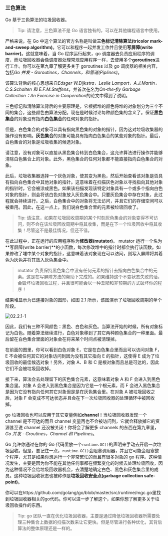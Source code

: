 ### 三色算法

Go 基于三色算法的垃圾回收器。

> Tip: 请注意，三色算法不是 Go 语言独有的，可以在其他编程语言中使用。

严格来说，在 Go 中这个算法的官方名称是叫做**三色标记清除算法(tricolor mark-and-sweep algorithm)**。它可以和程序一起并发工作并且使用**写屏障(write barrier)**。这就意味着，当 Go 程序运行起来，go 调度器去负责应用程序的调度，而垃圾回收器会像调度器处理常规应用程序一样，去使用多个**goroutines**进行工作。你可以在第九章了解更多关于 goroutines 以及 go 调度器的相关内容，包括*Go 并发 - Goroutines，Channels，和管道(Piplines)*。

该算法背后的核心思想来自*Edsger W.Dijkstra，Leslie Lamport，A.J.Martin，C.S.Scholten 和 E.F.M.Steffens*，并首次在名为*On-the-fly Garbage Collection：An Exercise in Cooperation*的论文中得到了说明。

三色标记和清除算法背后的主要原理是，它根据堆的颜色将堆的对象划分为三个不同的集合，这些颜色由算法分配。现在是时候讨论每种颜色集的含义了。保证**黑色集合**的对象没有指向**白色集合**的任何对象的指针。

但是，白色集合的对象可以具有指向黑色集的对象的指针，因为这对垃圾收集器的操作没有影响。**灰色集合**的对象可能具有指向白色集合的某些对象的指针。最后，白色集合的对象是垃圾收集的候选对象。

请注意，没有对象可以直接从黑色集合转到白色集合，这允许算法进行操作并能够清除白色集合上的对象。此外，黑色集合的任何对象都不能直接指向白色集合的对象。

此后，垃圾收集器选择一个灰色对象，使其变为黑色，然后开始查看该对象是否具有指向白色集合中其他对象的指针。这意味着在扫描灰色对象以寻找指向其他对象的指针时，它会被涂成黑色。如果该扫描发现该特定对象具有一个或多个指向白色对象的指针，则会将该白色对象放入灰色集合中。只要灰色集合中存在对象，此过程就会持续进行。之后，白色集合中的对象将无法访问，并且它们的存储空间可以被重用。因此，在这一点上，我们说白色集合里的元素被垃圾回收了。

> Tip: 请注意，如果在垃圾回收周期的某个时刻灰色集合的对象变得不可访问，则不会在该垃圾回收周期中将其收集，而是在下一个垃圾回收中将其收集！尽管这不是最佳情况，但还不错。

在此过程中，正在运行的应用程序称为**修改器(mutator)**。 mutator 运行一个名为**写屏障(write barrier)**的小函数，每次修改堆中的指针时都会执行该函数。如果修改了堆中某个对象的指针，这意味着该对象现在可以访问，则写入屏障将其着色为灰色并将其放入灰色集合中。

> mutator 负责保持黑色集合中没有任何元素的指针去指向白色集合中的元素。这是在写屏障方法的帮助下完成的。如果维持这个不变状态失败的话，会毁坏垃圾回收过程，并且很可能会以一种丑陋和非预期的方式破坏你的程序！

结果堆显示为已连接对象的图形，如图 2.1 所示，该图演示了垃圾回收周期的单个阶段。

![02.2.1-1](http://ww1.sinaimg.cn/large/c0802412gy1gdip8z5tkaj21em0lemyv.jpg)

因此，我们有三种不同颜色：黑色、白色和灰色。当算法开始的时候，所有对象标记为白色。随着算法继续进行，白色对象移到了其它两种颜色集合的一种里面。最后留在白色集合里面的对象会在将来某个时间点被清理掉。

在前面的图里，你可以看到白色对象 E，它是在白色集合里而且可以访问对象 F，E 不会被任何其它的对象访问到因为没有其它指向 E 的指针，这使得 E 成为了垃圾回收的最佳候选对象！另外，对象 A、B 和 C 是根对象而且总是可达的，因此它们不会被垃圾回收掉。

接下来，算法会去处理留下的灰色集合元素，这意味着对象 A 和 F 会进入到黑色集合里。对象 A 会进入到黑色集合是因为它是一个根元素，而 F 会进入黑色集合是因为它没有指向任何其它对象但是是在灰色集合里。在对象 A 被垃圾回收之后，对象 F 会变成不可达状态并且会在下一次垃圾回收器的处理循环中被回收掉。

go 垃圾回收也可以应用于其它变量例如**channel**！当垃圾回收器发现一个 channel 是不可达的而且 channel 变量再也不会被访问到，它就会释放掉它的资源甚至说 channel 还没被关闭！你将会了解更多 channels 的东西在第九章里，_Go 并发 - Groutines，Channel 和 Pipelines_。

Go 允许你通过在你的 Go 代码里放一个`runtime.GC()`的声明来手动去开启一次垃圾回收。但是，要记住一点，`runtime.GC()`会阻塞调用器，并且它可能会阻塞整个程序，尤其是如果你想运行一个非常繁忙的而且有很多对象的 go 程序。这种情况发生，主要是因为你不能在其他任何事都在频繁变化的时候去处理垃圾回收，因为这种情况不会给垃圾回收器机会，去清楚地确定白色、黑色和灰色集合里的成员。这种垃圾回收状态也被称作是**垃圾回收安全点(garbage collection safe-point)**。

你可以在https://github.com/golang/go/blob/master/src/runtime/mgc.go里找到垃圾回收器相关的go代码。你可以进一步了解这个，如果你想了解更多关于垃圾回收操作的东西。

> Tip: go 团队一直在优化垃圾回收器，主要是通过降低垃圾回收器所需要处理三种集合上数据的扫描次数来让它更快。但是尽管进行各种优化，其背后算法的整体原理还是一样的。
